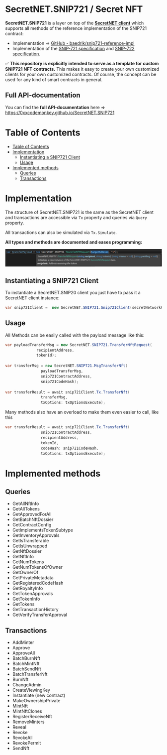 # SecretNET.SNIP721 / Secret NFT
**SecretNET.SNIP721** is a layer on top of the [**SecretNET client**](https://github.com/0xxCodemonkey/SecretNET) which supports all methods of the reference implementation of the SNIP721 contract:
- Implementation => [GitHub - baedrik/snip721-reference-impl](https://github.com/baedrik/snip721-reference-impl) 
- Implementation of the [SNIP-721 specification](https://github.com/SecretFoundation/SNIPs/blob/master/SNIP-721.md) and [SNIP-722 specification](https://github.com/baedrik/snip-722-spec/blob/master/SNIP-722.md).

:white_check_mark: **This repository is explicitly intended to serve as a template for custom SNIP721 NFT contracts.**
This makes it easy to create your own customized clients for your own customized contracts.
Of course, the concept can be used for any kind of smart contracts in general.

## Full API-documentation
You can find the **full API-documentation** here => https://0xxcodemonkey.github.io/SecretNET.SNIP721

# Table of Contents
- [Table of Contents](#table-of-contents)
- [Implementation](#implementation)
  - [Instantiating a SNIP721 Client](#instantiating-a-snip721-client)
  - [Usage](#usage)
- [Implemented methods](#implemented-methods)
  - [Queries](#queries)
  - [Transactions](#transactions)

# Implementation
The structure of SecretNET.SNIP721 is the same as the SecretNET client and transactions are accessible via ```Tx``` property and queries via ```Query``` property.

All transactions can also be simulated via ```Tx.Simulate```.

**All types and methods are documented and eases programming:**

![](resources/VS_IntelliSense.png)
## Instantiating a SNIP721 Client
To instantiate a SecretNET.SNIP20 client you just have to pass it a SecretNET client instance:
```  csharp
var snip721Client =  new SecretNET.SNIP721.Snip721Client(secretNetworkClient);
```

## Usage
All Methods can be easily called with the payload message like this:
```  csharp
var payloadTransferMsg = new SecretNET.SNIP721.TransferNftRequest(
              recipientAddress,
              tokenId);
              
var transferMsg = new SecretNET.SNIP721.MsgTransferNft(
                payloadTransferMsg, 
                snip721ContractAddress, 
                snip721CodeHash);

var transferResult = await snip721Client.Tx.TransferNft(
                transferMsg, 
                txOptions: txOptionsExecute);
```

Many methods also have an overload to make them even easier to call, like this
```  csharp
var transferResult = await snip721Client.Tx.TransferNft(
                snip721ContractAddress, 
                recipientAddress, 
                tokenId, 
                codeHash: snip721CodeHash, 
                txOptions: txOptionsExecute);
```

# Implemented methods
## Queries
- GetAllNftInfo
- GetAllTokens
- GetApprovedForAll
- GetBatchNftDossier
- GetContractConfig
- GetImplementsTokenSubtype
- GetInventoryApprovals
- GetIsTransferable
- GetIsUnwrapped
- GetNftDossier
- GetNftInfo
- GetNumTokens
- GetNumTokensOfOwner
- GetOwnerOf
- GetPrivateMetadata
- GetRegisteredCodeHash
- GetRoyaltyInfo
- GetTokenApprovals
- GetTokenInfo
- GetTokens
- GetTransactionHistory
- GetVerifyTransferApproval

## Transactions
- AddMinter
- Approve
- ApproveAll
- BatchBurnNft
- BatchMintNft
- BatchSendNft
- BatchTransferNft
- BurnNft
- ChangeAdmin
- CreateViewingKey
- Instantiate (new contract)
- MakeOwnershipPrivate
- MintNft
- MintNftClones
- RegisterReceiveNft
- RemoveMinters
- Reveal
- Revoke
- RevokeAll
- RevokePermit
- SendNft
